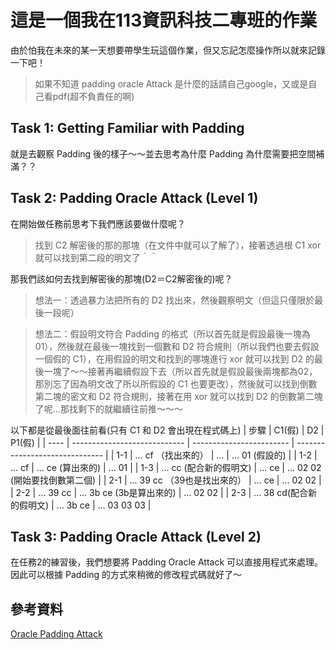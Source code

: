 # 這是一個我在113資訊科技二專班的作業
<p>
    由於怕我在未來的某一天想要帶學生玩這個作業，但又忘記怎麼操作所以就來記錄一下吧！
</p>

> 如果不知道 padding oracle Attack 是什麼的話請自己google，又或是自己看pdf(超不負責任的啊) 

## Task 1: Getting Familiar with Padding
<p>
    就是去觀察 Padding 後的樣子～～並去思考為什麼 Padding 為什麼需要把空間補滿？？
</p>
    
## Task 2: Padding Oracle Attack (Level 1)
<p>
    在開始做任務前思考下我們應該要做什麼呢？
</p>

> 找到 C2 解密後的那的那塊（在文件中就可以了解了），接著透過根 C1 xor 就可以找到第二段的明文了＾＾

<p>
    那我們該如何去找到解密後的那塊(D2＝C2解密後的)呢？
</P>

> 想法一：透過暴力法把所有的 D2 找出來，然後觀察明文（但這只僅限於最後一段呢）

> 想法二：假設明文符合 Padding 的格式（所以首先就是假設最後一塊為01），然後就在最後一塊找到一個數和 D2 符合規則（所以我們也要去假設一個假的 C1），在用假設的明文和找到的哪塊進行 xor 就可以找到 D2 的最後一塊了～～接著再繼續假設下去（所以首先就是假設最後兩塊都為02，那別忘了因為明文改了所以所假設的 C1 也要更改），然後就可以找到倒數第二塊的密文和 D2 符合規則，接著在用 xor 就可以找到 D2 的倒數第二塊了呢...那找剩下的就繼續往前推～～～

以下都是從最後面往前看(只有 C1 和 D2 會出現在程式碼上)
| 步驟 | C1(假)                       | D2                       | P1(假)                         |
| ---- | ---------------------------- | ------------------------ | ------------------------------ |
| 1-1  | ... cf （找出來的）          | ...                      | ... 01 (假設的)                |
| 1-2  | ... cf                       | ... ce (算出來的)        | ... 01                         |
| 1-3  | ... cc (配合新的假明文)      | ... ce                   | ... 02 02 (開始要找倒數第二個) |
| 2-1  | ... 39 cc （39也是找出來的） | ...  ce                  | ... 02 02                      |
| 2-2  | ... 39 cc                    | ... 3b ce (3b是算出來的) | ... 02 02                      |
| 2-3  | ... 38 cd(配合新的假明文)                       | ... 3b ce                | ... 03 03 03                   |

## Task 3: Padding Oracle Attack (Level 2)
<p>
    在任務2的練習後，我們想要將 Padding Oracle Attack 可以直接用程式來處理。因此可以根據 Padding 的方式來稍微的修改程式碼就好了～
</p>


## 參考資料
[Oracle Padding Attack](https://medium.com/@masjadaan/oracle-padding-attack-a61369993c86) 
